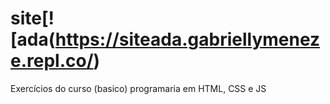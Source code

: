 # site[![ada(https://siteada.gabriellymeneze.repl.co/)

Exercícios do curso (basico) programaria em HTML, CSS e JS

